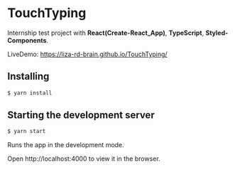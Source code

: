 # TouchTyping
 Internship test project with **React(Create-React_App)**, **TypeScript**, **Styled-Components**.
 
LiveDemo:
https://liza-rd-brain.github.io/TouchTyping/

## Installing
 


```javascript
$ yarn install
````
## Starting the development server

```javascript
$ yarn start
````
Runs the app in the development mode.

Open http://localhost:4000 to view it in the browser.
